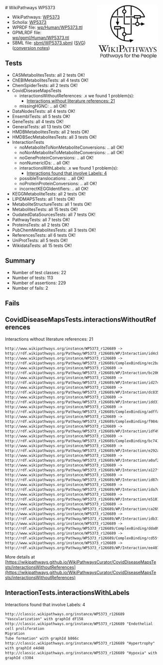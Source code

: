 <img style="float: right; width: 200px" src="../logo.png" />
# WikiPathways WP5373

* WikiPathways: [WP5373](https://identifiers.org/wikipathways:WP5373)
* Scholia: [WP5373](https://scholia.toolforge.org/wikipathways/WP5373)
* WPRDF file: [wp/Human/WP5373.ttl](../wp/Human/WP5373.ttl)
* GPMLRDF file: [wp/gpml/Human/WP5373.ttl](../wp/gpml/Human/WP5373.ttl)
* SBML file: [sbml/WP5373.sbml](../sbml/WP5373.sbml) ([SVG](../sbml/WP5373.svg)) ([conversion notes](../sbml/WP5373.txt))

## Tests
* CASMetabolitesTests: all 2 tests OK!
* ChEBIMetabolitesTests: all 4 tests OK!
* ChemSpiderTests: all 2 tests OK!
* CovidDiseaseMapsTests
    * interactionsWithoutReferences: .x we found 1 problem(s):
        * [Interactions without literature references: 21](#9701cd01)
    * missingHGNC: .. all OK!
* DataNodesTests: all 4 tests OK!
* EnsemblTests: all 5 tests OK!
* GeneTests: all 4 tests OK!
* GeneralTests: all 13 tests OK!
* HMDBMetabolitesTests: all 2 tests OK!
* HMDBSecMetabolitesTests: all 3 tests OK!
* InteractionTests
    * noMetaboliteToNonMetaboliteConversions: .. all OK!
    * noNonMetaboliteToMetaboliteConversions: .. all OK!
    * noGeneProteinConversions: .. all OK!
    * nonNumericIDs: .. all OK!
    * interactionsWithLabels: .x we found 1 problem(s):
        * [Interactions found that involve Labels: 4](#630d267b)
    * possibleTranslocations: .. all OK!
    * noProteinProteinConversions: .. all OK!
    * incorrectKEGGIdentifiers: .. all OK!
* KEGGMetaboliteTests: all 2 tests OK!
* LIPIDMAPSTests: all 1 tests OK!
* MetaboliteStructureTests: all 1 tests OK!
* MetabolitesTests: all 15 tests OK!
* OudatedDataSourcesTests: all 7 tests OK!
* PathwayTests: all 7 tests OK!
* ProteinsTests: all 2 tests OK!
* PubChemMetabolitesTests: all 3 tests OK!
* ReferencesTests: all 6 tests OK!
* UniProtTests: all 5 tests OK!
* WikidataTests: all 15 tests OK!


## Summary

* Number of test classes: 22
* Number of tests: 113
* Number of assertions: 229
* Number of fails: 2

## Fails

<a name="9701cd01" />

## CovidDiseaseMapsTests.interactionsWithoutReferences

Interactions without literature references: 21
```
http://www.wikipathways.org/instance/WP5373_r126689 -> http://rdf.wikipathways.org/Pathway/WP5373_r126689/WP/Interaction/id4cba6e2f
http://www.wikipathways.org/instance/WP5373_r126689 -> http://rdf.wikipathways.org/Pathway/WP5373_r126689/ComplexBinding/ec2ba
http://www.wikipathways.org/instance/WP5373_r126689 -> http://rdf.wikipathways.org/Pathway/WP5373_r126689/WP/Interaction/bc206
http://www.wikipathways.org/instance/WP5373_r126689 -> http://rdf.wikipathways.org/Pathway/WP5373_r126689/WP/Interaction/id274049d5
http://www.wikipathways.org/instance/WP5373_r126689 -> http://rdf.wikipathways.org/Pathway/WP5373_r126689/WP/Interaction/dc835
http://www.wikipathways.org/instance/WP5373_r126689 -> http://rdf.wikipathways.org/Pathway/WP5373_r126689/WP/Interaction/idd316c2a1
http://www.wikipathways.org/instance/WP5373_r126689 -> http://rdf.wikipathways.org/Pathway/WP5373_r126689/ComplexBinding/adffa
http://www.wikipathways.org/instance/WP5373_r126689 -> http://rdf.wikipathways.org/Pathway/WP5373_r126689/ComplexBinding/f984a
http://www.wikipathways.org/instance/WP5373_r126689 -> http://rdf.wikipathways.org/Pathway/WP5373_r126689/WP/Interaction/idf4972939
http://www.wikipathways.org/instance/WP5373_r126689 -> http://rdf.wikipathways.org/Pathway/WP5373_r126689/ComplexBinding/bc741
http://www.wikipathways.org/instance/WP5373_r126689 -> http://rdf.wikipathways.org/Pathway/WP5373_r126689/WP/Interaction/e292a
http://www.wikipathways.org/instance/WP5373_r126689 -> http://rdf.wikipathways.org/Pathway/WP5373_r126689/WP/Interaction/a0af2
http://www.wikipathways.org/instance/WP5373_r126689 -> http://rdf.wikipathways.org/Pathway/WP5373_r126689/WP/Interaction/a127f
http://www.wikipathways.org/instance/WP5373_r126689 -> http://rdf.wikipathways.org/Pathway/WP5373_r126689/WP/Interaction/id87cba5a7
http://www.wikipathways.org/instance/WP5373_r126689 -> http://rdf.wikipathways.org/Pathway/WP5373_r126689/WP/Interaction/ida7da2acf
http://www.wikipathways.org/instance/WP5373_r126689 -> http://rdf.wikipathways.org/Pathway/WP5373_r126689/WP/Interaction/e5181
http://www.wikipathways.org/instance/WP5373_r126689 -> http://rdf.wikipathways.org/Pathway/WP5373_r126689/WP/Interaction/ca269
http://www.wikipathways.org/instance/WP5373_r126689 -> http://rdf.wikipathways.org/Pathway/WP5373_r126689/WP/Interaction/idb3180c79
http://www.wikipathways.org/instance/WP5373_r126689 -> http://rdf.wikipathways.org/Pathway/WP5373_r126689/ComplexBinding/dda09
http://www.wikipathways.org/instance/WP5373_r126689 -> http://rdf.wikipathways.org/Pathway/WP5373_r126689/ComplexBinding/cd55f
http://www.wikipathways.org/instance/WP5373_r126689 -> http://rdf.wikipathways.org/Pathway/WP5373_r126689/WP/Interaction/ee407
```

More details at [https://wikipathways.github.io/WikiPathwaysCurator/CovidDiseaseMapsTests/interactionsWithoutReferences](https://wikipathways.github.io/WikiPathwaysCurator/CovidDiseaseMapsTests/interactionsWithoutReferences)

<a name="630d267b" />

## InteractionTests.interactionsWithLabels

Interactions found that involve Labels: 4
```
http://classic.wikipathways.org/instance/WP5373_r126689 "Vascularization" with graphId df158
http://classic.wikipathways.org/instance/WP5373_r126689 "Endothelial cell proliferation
Migration
Tube formation" with graphId b866c
http://classic.wikipathways.org/instance/WP5373_r126689 "Hypertrophy" with graphId e4d48
http://classic.wikipathways.org/instance/WP5373_r126689 "Hypoxia" with graphId c3304
```

